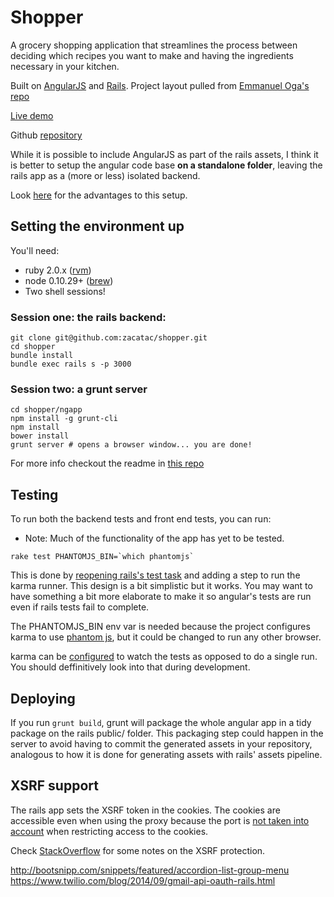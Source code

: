 # Shopper

A grocery shopping application that streamlines the process between deciding which recipes you want to make and having the ingredients necessary in your kitchen.

Built on [AngularJS](http://angularjs.org) and [Rails](http://rubyonrails.org/). Project layout pulled from [Emmanuel Oga's repo](https://github.com/EmmanuelOga/simple-angular-rails-app/)

[Live demo](http://shopp.herokuapp.com/#/)

Github [repository](https://github.com/zacatac/shopper/)

While it is possible to include AngularJS as part of the rails assets, I
think it is better to setup the angular code base <strong>on a
standalone folder</strong>, leaving the rails app as a (more or less)
isolated backend.

Look [here](https://github.com/EmmanuelOga/simple-angular-rails-app/) for the advantages to this setup.

## Setting the environment up

You'll need:

* ruby 2.0.x ([rvm](https://rvm.io/))
* node 0.10.29+ ([brew](http://brew.sh/))
* Two shell sessions!

### Session one: the rails backend:

```
git clone git@github.com:zacatac/shopper.git
cd shopper
bundle install
bundle exec rails s -p 3000
```

### Session two: a grunt server

```
cd shopper/ngapp
npm install -g grunt-cli
npm install
bower install
grunt server # opens a browser window... you are done!
```

For more info checkout the readme in [this repo](https://github.com/EmmanuelOga/simple-angular-rails-app/)

## Testing

To run both the backend tests and front end tests, you can run:
* Note: Much of the functionality of the app has yet to be tested.

```
rake test PHANTOMJS_BIN=`which phantomjs`
```

This is done by [reopening rails's test
task](https://github.com/EmmanuelOga/simple-angular-rails-app/blob/master/Rakefile#L8-L10)
and adding a step to run the karma runner. This design is a bit
simplistic but it works. You may want to have something a bit more
elaborate to make it so angular's tests are run even if rails tests fail
to complete.

The PHANTOMJS_BIN env var is needed because the project configures karma
to use [phantom js](http://www.phantomjs.org), but it could be changed
to run any other browser.

karma can be
[configured](https://github.com/EmmanuelOga/simple-angular-rails-app/blob/master/ngapp/karma.conf.js#L40)
to watch the tests as opposed to do a single run. You should
deffinitively look into that during development.

## Deploying

If you run `grunt build`, grunt will package the whole angular app in a
tidy package on the rails public/ folder. This packaging step could
happen in the server to avoid having to commit the generated assets in
your repository, analogous to how it is done for generating assets with
rails' assets pipeline.

## XSRF support

The rails app sets the XSRF token in the cookies. The cookies are
accessible even when using the proxy because the port is [not taken into
account](http://stackoverflow.com/questions/1612177/are-http-cookies-port-specific)
when restricting access to the cookies.

Check
[StackOverflow](http://stackoverflow.com/questions/14734243/rails-csrf-protection-angular-js-protect-from-forgery-makes-me-to-log-out-on)
for some notes on the XSRF protection.

http://bootsnipp.com/snippets/featured/accordion-list-group-menu
https://www.twilio.com/blog/2014/09/gmail-api-oauth-rails.html